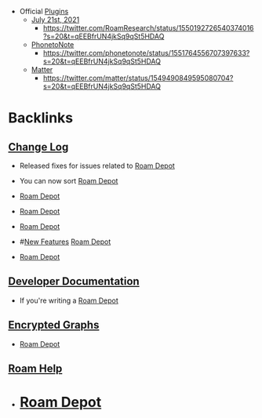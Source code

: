 - Official [Plugins](<Plugins.md>)
    - [July 21st, 2021](<July 21st, 2021.md>)
        - https://twitter.com/RoamResearch/status/1550192726540374016?s=20&t=qEEBfrUN4jkSq9qSt5HDAQ
    - [PhonetoNote](<PhonetoNote.md>)
        - https://twitter.com/phonetonote/status/1551764556707397633?s=20&t=qEEBfrUN4jkSq9qSt5HDAQ
    - [Matter](<Matter.md>)
        - https://twitter.com/matter/status/1549490849595080704?s=20&t=qEEBfrUN4jkSq9qSt5HDAQ

# Backlinks
## [Change Log](<Change Log.md>)
- Released fixes for issues related to [Roam Depot](<Roam Depot.md>)

- You can now sort [Roam Depot](<Roam Depot.md>)

- [Roam Depot](<Roam Depot.md>)

- [Roam Depot](<Roam Depot.md>)

- [Roam Depot](<Roam Depot.md>)

- #[New Features](<New Features.md>) [Roam Depot](<Roam Depot.md>)

- [Roam Depot](<Roam Depot.md>)

## [Developer Documentation](<Developer Documentation.md>)
- If you're writing a [Roam Depot](<Roam Depot.md>)

## [Encrypted Graphs](<Encrypted Graphs.md>)
- [Roam Depot](<Roam Depot.md>)

## [Roam Help](<Roam Help.md>)
- # [Roam Depot](<Roam Depot.md>)

